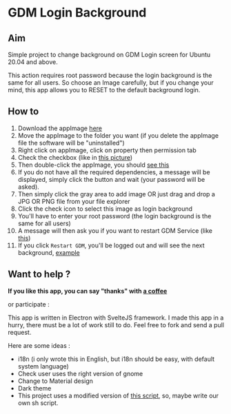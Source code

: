 # GDM Login Background

## Aim
Simple project to change background on GDM Login screen for Ubuntu 20.04 and above.

This action requires root password because the login background is the same for all users. 
So choose an Image carefully, but if you change your mind, this app allows you to RESET to the default background login.

## How to
1. Download the appImage [here](https://labarre.me/gdm-background-login/gdm-login-background.AppImage)
2. Move the appImage to the folder you want (if you delete the appImage file the software will be "uninstalled")
3. Right click on appImage, click on property then permission tab
4. Check the checkbox (like in [this picture](screenshots/give-permission.png))
5. Then double-click the appImage, you should [see this](screenshots/dependencies-install.png) 
6. If you do not have all the required dependencies, a message will be displayed, simply click the button and wait (your password will be asked).
7. Then simply click the gray area to add image OR just drag and drop a JPG OR PNG file from your file explorer
8. Click the check icon to select this image as login background
9. You'll have to enter your root password (the login background is the same for all users) 
10. A message will then ask you if you want to restart GDM Service (like [this](screenshots/restart-gdm.png))
11. If you click ```Restart GDM```, you'll be logged out and will see the next background, [example](screenshots/see-result.png)  

## Want to help ?

**If you like this app, you can say "thanks" with [a coffee](https://ko-fi.com/gautierlabarre)**

or participate :

This app is written in Electron with SvelteJS framework.
I made this app in a hurry, there must be a lot of work still to do.
Feel free to fork and send a pull request.

Here are some ideas :
- i18n (i only wrote this in English, but i18n should be easy, with default system language)
- Check user uses the right version of gnome
- Change to Material design
- Dark theme
- This project uses a modified version of [this script](https://github.com/thiggy01/ubuntu-20.04-change-gdm-background), 
so, maybe write our own sh script.